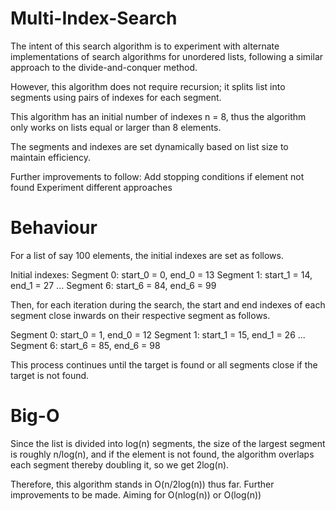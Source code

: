 # Multi-Index-Search

The intent of this search algorithm is to experiment with alternate implementations 
of search algorithms for unordered lists, following a similar approach to the divide-and-conquer method. 

However, this algorithm does not require recursion; it splits list into segments 
using pairs of indexes for each segment.

This algorithm has an initial number of indexes n = 8, thus the algorithm only works on lists 
equal or larger than 8 elements.

The segments and indexes are set dynamically based on list size to maintain efficiency.

Further improvements to follow: 
    Add stopping conditions if element not found
    Experiment different approaches


# Behaviour  

For a list of say 100 elements, the initial indexes are set as follows.

Initial indexes:
Segment 0: start_0 = 0, end_0 = 13
Segment 1: start_1 = 14, end_1 = 27
...
Segment 6: start_6 = 84, end_6 = 99

Then, for each iteration during the search, the start and end indexes 
of each segment close inwards on their respective segment as follows.

Segment 0: start_0 = 1, end_0 = 12
Segment 1: start_1 = 15, end_1 = 26
...
Segment 6: start_6 = 85, end_6 = 98

This process continues until the target is found or all segments close if the target is not found.


# Big-O

Since the list is divided into log(n) segments, the size of the largest segment is roughly n/log(n),
and if the element is not found, the algorithm overlaps each segment thereby doubling it, so we get 2log(n).

Therefore, this algorithm stands in O(n/2log(n)) thus far. Further improvements to be made. 
Aiming for O(nlog(n)) or O(log(n))